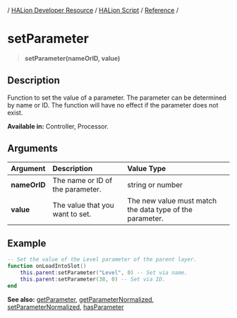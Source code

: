 / [HALion Developer Resource](../../HALion-Developer-Resource.md) / [HALion Script](./HALion-Script.md) / [Reference](./Reference.md) /

# setParameter

>**setParameter(nameOrID, value)**

## Description

Function to set the value of a parameter. The parameter can be determined by name or ID. The function will have no effect if the parameter does not exist.

**Available in:** Controller, Processor.

## Arguments

|Argument|Description|Value Type|
|:-|:-|:-|
|**nameOrID**|The name or ID of the parameter.|string or number|
|**value**|The value that you want to set.|The new value must match the data type of the parameter.|

## Example

```lua
-- Set the value of the Level parameter of the parent layer.
function onLoadIntoSlot()
    this.parent:setParameter("Level", 0) -- Set via name.
    this.parent:setParameter(38, 0) -- Set via ID.
end
```

**See also:** [getParameter](./getParameter.md), [getParameterNormalized](./getParameterNormalized.md), [setParameterNormalized](./getParameterNormalized.md), [hasParameter](./hasParameter.md)